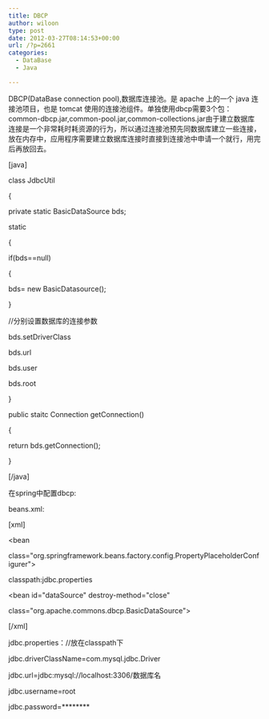 ```yaml
---
title: DBCP
author: wiloon
type: post
date: 2012-03-27T08:14:53+00:00
url: /?p=2661
categories:
  - DataBase
  - Java

---
```

DBCP(DataBase connection pool),数据库连接池。是 apache 上的一个 java 连接池项目，也是 tomcat 使用的连接池组件。单独使用dbcp需要3个包：common-dbcp.jar,common-pool.jar,common-collections.jar由于建立数据库连接是一个非常耗时耗资源的行为，所以通过连接池预先同数据库建立一些连接，放在内存中，应用程序需要建立数据库连接时直接到连接池中申请一个就行，用完后再放回去。
  
[java]
  
class JdbcUtil
  
{
  
private static BasicDataSource bds;
  
static
  
{
  
if(bds==null)
  
{
  
bds= new BasicDatasource();
  
}
  
//分别设置数据库的连接参数
  
bds.setDriverClass
  
bds.url
  
bds.user
  
bds.root
  
}
  
public staitc Connection getConnection()
  
{
  
return bds.getConnection();
  
}
  
[/java]
  
在spring中配置dbcp:
  
beans.xml:
  
[xml]
  
<bean
  
class="org.springframework.beans.factory.config.PropertyPlaceholderConfigurer">
  
<property name="locations">
  
<value>classpath:jdbc.properties</value>
  
</property>
  
</bean>
  
<bean id="dataSource" destroy-method="close"
  
class="org.apache.commons.dbcp.BasicDataSource">
  
<property name="driverClassName" value="${jdbc.driverClassName}" />
  
<property name="url" value="${jdbc.url}" />
  
<property name="username" value="${jdbc.username}" />
  
<property name="password" value="${jdbc.password}" />
  
</bean>
  
[/xml]
  
jdbc.properties：//放在classpath下
  
jdbc.driverClassName=com.mysql.jdbc.Driver
  
jdbc.url=jdbc:mysql://localhost:3306/数据库名
  
jdbc.username=root
  
jdbc.password=\***\*****